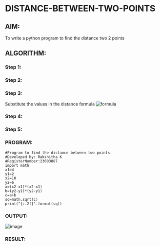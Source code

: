 # DISTANCE-BETWEEN-TWO-POINTS

## AIM:
To write a python program to find the distance two 2 points
## ALGORITHM:
### Step 1: 
### Step 2: 
### Step 3: 
Substitute the values in the distance formula  ![formula](/formula.JPG)
### Step 4: 
### Step 5: 
### PROGRAM:
~~~
#Program to find the distance between two points.
#Developed by: Rakshitha K
#RegisterNumber:23003887
import math
x1=4
y1=2
x2=10
y2=6
a=(x2-x1)*(x2-x1)
b=(y2-y1)*(y2-y1)
c=a+b
sq=math.sqrt(c)
print("{:.2f}".format(sq))
~~~

### OUTPUT:
![image](https://github.com/RakshithaK11/DISTANCE-BETWEEN-TWO-POINTS/assets/139336455/75401c2e-b7c8-45e5-89db-dfe44109a935)
### RESULT:
